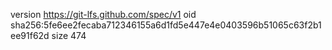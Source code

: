 version https://git-lfs.github.com/spec/v1
oid sha256:5fe6ee2fecaba712346155a6d1fd5e447e4e0403596b51065c63f2b1ee91f62d
size 474
